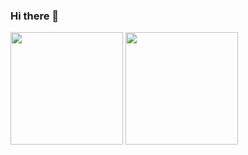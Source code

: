 ### Hi there 👋
<p align="">
    <img
        height="180em"
        src="https://github-readme-stats.vercel.app/api?username=junta&count_private=true&show_icons=true"
    />
    <img
        height="180em"
        src="https://github-readme-stats.vercel.app/api/top-langs/?username=junta&layout=compact"
    />
</p>
<!--
**junta/junta** is a ✨ _special_ ✨ repository because its `README.md` (this file) appears on your GitHub profile.

Here are some ideas to get you started:

- 🔭 I’m currently working on ...
- 🌱 I’m currently learning ...
- 👯 I’m looking to collaborate on ...
- 🤔 I’m looking for help with ...
- 💬 Ask me about ...
- 📫 How to reach me: ...
- 😄 Pronouns: ...
- ⚡ Fun fact: ...
-->
